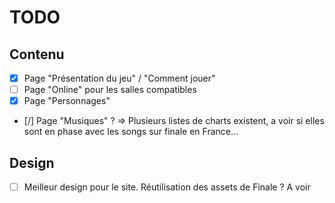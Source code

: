 # TODO

## Contenu 

- [X] Page "Présentation du jeu" / "Comment jouer"
- [ ] Page "Online" pour les salles compatibles
- [X] Page "Personnages"
- [/] Page "Musiques" ? => Plusieurs listes de charts existent, a voir si elles sont en phase avec les songs sur finale en France...

## Design

- [ ] Meilleur design pour le site.  Réutilisation des assets de Finale ? A voir

